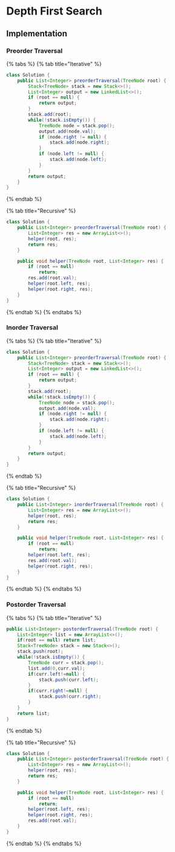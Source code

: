 # Depth First Search

## Implementation

### Preorder Traversal
{% tabs %}
{% tab title="Iterative" %}
```java
class Solution {
    public List<Integer> preorderTraversal(TreeNode root) {
        Stack<TreeNode> stack = new Stack<>();
        List<Integer> output = new LinkedList<>();
        if (root == null) {
            return output;
        }
        stack.add(root);
        while(!stack.isEmpty()) {
            TreeNode node = stack.pop();
            output.add(node.val);
            if (node.right != null) {
                stack.add(node.right);
            }
            if (node.left != null) {
                stack.add(node.left);
            }
        }
        return output;
    }
}
```
{% endtab %}

{% tab title="Recursive" %}
```java
class Solution {
    public List<Integer> preorderTraversal(TreeNode root) {
        List<Integer> res = new ArrayList<>();
        helper(root, res);
        return res;
    }

    public void helper(TreeNode root, List<Integer> res) {
        if (root == null)
            return;
        res.add(root.val);
        helper(root.left, res);
        helper(root.right, res);
    }
}
```
{% endtab %}
{% endtabs %}

### Inorder Traversal
{% tabs %}
{% tab title="Iterative" %}
```java
class Solution {
    public List<Integer> preorderTraversal(TreeNode root) {
        Stack<TreeNode> stack = new Stack<>();
        List<Integer> output = new LinkedList<>();
        if (root == null) {
            return output;
        }
        stack.add(root);
        while(!stack.isEmpty()) {
            TreeNode node = stack.pop();
            output.add(node.val);
            if (node.right != null) {
                stack.add(node.right);
            }
            if (node.left != null) {
                stack.add(node.left);
            }
        }
        return output;
    }
}
```
{% endtab %}

{% tab title="Recursive" %}
```java
class Solution {
    public List<Integer> inorderTraversal(TreeNode root) {
        List<Integer> res = new ArrayList<>();
        helper(root, res);
        return res;
    }

    public void helper(TreeNode root, List<Integer> res) {
        if (root == null)
            return;
        helper(root.left, res);
        res.add(root.val);
        helper(root.right, res);
    }
}
```
{% endtab %}
{% endtabs %}

### Postorder Traversal
{% tabs %}
{% tab title="Iterative" %}
```java
public List<Integer> postorderTraversal(TreeNode root) {
    List<Integer> list = new ArrayList<>();
    if(root == null) return list;
    Stack<TreeNode> stack = new Stack<>();
    stack.push(root);
    while(!stack.isEmpty()) {
        TreeNode curr = stack.pop();
        list.add(0,curr.val);
        if(curr.left!=null) {
            stack.push(curr.left);
        }
        if(curr.right!=null) {
            stack.push(curr.right); 
        }
    }
    return list;
}
```
{% endtab %}

{% tab title="Recursive" %}
```java
class Solution {
    public List<Integer> postorderTraversal(TreeNode root) {
        List<Integer> res = new ArrayList<>();
        helper(root, res);
        return res;
    }

    public void helper(TreeNode root, List<Integer> res) {
        if (root == null)
            return;
        helper(root.left, res);
        helper(root.right, res);
        res.add(root.val);
    }
}
```
{% endtab %}
{% endtabs %}
